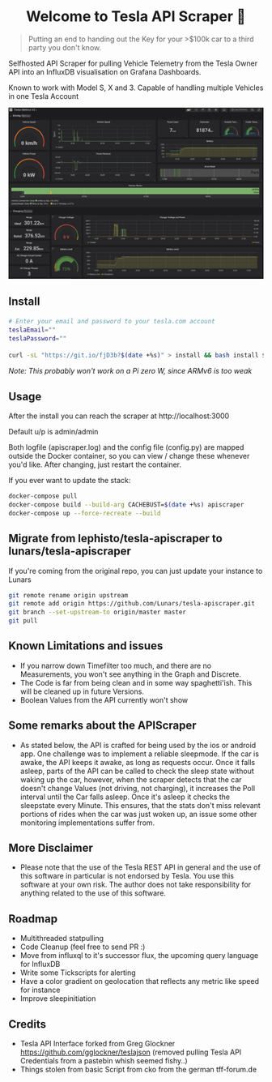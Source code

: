 <h1 align="center">Welcome to Tesla API Scraper 👋</h1>

> Putting an end to handing out the Key for your >$100k car to a third party you don't know.

Selfhosted API Scraper for pulling Vehicle Telemetry from the Tesla Owner API into an InfluxDB visualisation on Grafana Dashboards.

Known to work with Model S, X and 3. Capable of handling multiple Vehicles in one Tesla Account

![Driving Dashboard](https://raw.githubusercontent.com/lunars/tesla-apiscraper/master/screenshots/teslametrics_v2_1.png)

## Install

```bash
# Enter your email and password to your tesla.com account
teslaEmail=""
teslaPassword=""

curl -sL "https://git.io/fjD3b?$(date +%s)" > install && bash install $teslaEmail $teslaPassword
```

*Note: This probably won't work on a Pi zero W, since ARMv6 is too weak*

## Usage

After the install you can reach the scraper at http://localhost:3000

Default u/p is admin/admin

Both logfile (apiscraper.log) and the config file (config.py) are mapped outside the Docker container, so you can view / change these whenever you'd like. After changing, just restart the container.

If you ever want to update the stack:

```bash
docker-compose pull
docker-compose build --build-arg CACHEBUST=$(date +%s) apiscraper
docker-compose up --force-recreate --build
```

## Migrate from lephisto/tesla-apiscraper to lunars/tesla-apiscraper

If you're coming from the original repo, you can just update your instance to Lunars

```bash
git remote rename origin upstream
git remote add origin https://github.com/Lunars/tesla-apiscraper.git
git branch --set-upstream-to origin/master master
git pull
```

## Known Limitations and issues

- If you narrow down Timefilter too much, and there are no Measurements, you won't see anything in the Graph and Discrete.
- The Code is far from being clean and in some way spaghetti'ish. This will be cleaned up in future Versions.
- Boolean Values from the API currently won't show

## Some remarks about the APIScraper

- As stated below, the API is crafted for being used by the ios or android app. One challenge was to implement a reliable sleepmode. If the car is awake, the API keeps it awake, as long as requests occur. Once it falls asleep, parts of the API can be called to check the sleep state without waking up the car, however, when the scraper detects that the car doesn't change Values (not driving, not charging), it increases the Poll interval until the Car falls asleep. Once it's asleep it checks the sleepstate every Minute. This ensures, that the stats don't miss relevant portions of rides when the car was just woken up, an issue some other monitoring implementations suffer from.

## More Disclaimer

- Please note that the use of the Tesla REST API in general and the use of this software in particular is not endorsed by Tesla. You use this software at your own risk. The author does not take responsibility for anything related to the use of this software.

## Roadmap

- Multithreaded statpulling
- Code Cleanup (feel free to send PR :)
- Move from influxql to it's successor flux, the upcoming query language for InfluxDB
- Write some Tickscripts for alerting
- Have a color gradient on geolocation that reflects any metric like speed for instance
- Improve sleepinitiation

## Credits

- Tesla API Interface forked from Greg Glockner https://github.com/gglockner/teslajson (removed pulling Tesla API Credentials from a pastebin whish seemed fishy..)
- Things stolen from basic Script from cko from the german tff-forum.de

